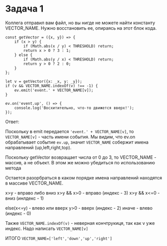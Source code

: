 # Задача 1

Коллега отправил вам файл, но вы нигде не можете найти константу VECTOR_NAME. Нужно восстановить ее, опираясь на этот блок кода.

```
const getVector = ({x, y}) => {
    if (x > y) {
        if (Math.abs(x / y) < THRESHOLD) return;
        return x > 0 ? 3 : 1;
    } else {
        if (Math.abs(y / x) < THRESHOLD) return;
        return y > 0 ? 2 : 0;
    }
};

let v = getVector({x: _x, y: _y});
if (v && VECTOR_NAME.indexOf(v) !== -1) {
    ev.emit('event.' + VECTOR_NAME[v]);
}

ev.on('event.up', () => {
    console.log('Восхитительно, что-то движется вверх!');
});
```

Ответ:

Поскольку в emit передается `'event.' + VECTOR_NAME[v]`, то `VECTOR_NAME[v]` - часть имени события. Мы видим, что ev.on обрабатывает событие `ev.up`, значит `VECTOR_NAME` собержит имена направлений (up,left,right,top).

Поскольку getVector возвращает числа от 0 до 3, то VECTOR_NAME - массив, а не объект. В этом же можно убедиться по использованию метода 

Остается разорбраться в каком порядке имена направлений находятся в массиве VECTOR_NAME.

x>y - вправо либо вниз
x>y && x>0 - вправо (индекс - 3)
x>y && x<=0 - вниз (инлдекс - 1)

else(x<=y) - влево или вверх
y>0 - вверх (индекс - 2)
иначе - влево (индекс - 0)

Также `VECTOR_NAME.indexOf(v)` - неверная кончтрукиця, так как v уже индекс. Надо написать `VECTOR_NAME[v]`

ИТОГО `VECTOR_NAME=['left','down','up','right']`
